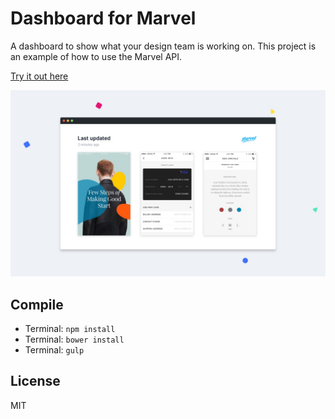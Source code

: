 # Dashboard for Marvel
A dashboard to show what your design team is working on.
This project is an example of how to use the Marvel API.

[Try it out here](https://marvelapp.github.io/Dashboard/)

<img src="/assets/images/github-preview.jpg?raw=true" width="888">

Compile
----

- Terminal: `npm install`
- Terminal: `bower install`
- Terminal: `gulp`


License
----

MIT
